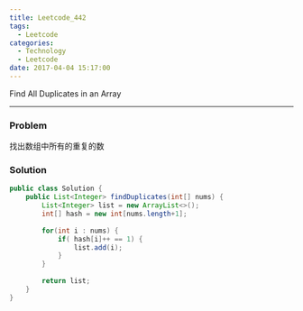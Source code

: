 ```yaml
---
title: Leetcode_442
tags:
  - Leetcode
categories:
  - Technology
  - Leetcode
date: 2017-04-04 15:17:00
---
```

Find All Duplicates in an Array

<!-- more -->

***

### Problem
找出数组中所有的重复的数

### Solution 

``` java
public class Solution {
    public List<Integer> findDuplicates(int[] nums) {
        List<Integer> list = new ArrayList<>();
        int[] hash = new int[nums.length+1];
        
        for(int i : nums) {
            if( hash[i]++ == 1) {
                list.add(i);
            }
        }
        
        return list;
    }
}
```











































